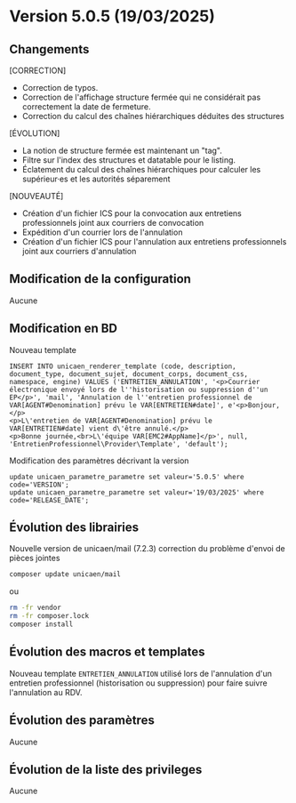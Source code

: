 # Version 5.0.5 (19/03/2025) 

## Changements 

[CORRECTION]
* Correction de typos.
* Correction de l'affichage structure fermée qui ne considérait pas correctement la date de fermeture.
* Correction du calcul des chaînes hiérarchiques déduites des structures

[ÉVOLUTION]
* La notion de structure fermée est maintenant un "tag".
* Filtre sur l'index des structures et datatable pour le listing.
* Éclatement du calcul des chaînes hiérarchiques pour calculer les supérieur·es et les autorités séparement 

[NOUVEAUTÉ]
* Création d'un fichier ICS pour la convocation aux entretiens professionnels joint aux courriers de convocation
* Expédition d'un courrier lors de l'annulation
* Création d'un fichier ICS pour l'annulation aux entretiens professionnels joint aux courriers d'annulation

## Modification de la configuration

Aucune

## Modification en BD

Nouveau template
```postgresql
INSERT INTO unicaen_renderer_template (code, description, document_type, document_sujet, document_corps, document_css, namespace, engine) VALUES ('ENTRETIEN_ANNULATION', '<p>Courrier électronique envoyé lors de l''historisation ou suppression d''un EP</p>', 'mail', 'Annulation de l''entretien professionnel de VAR[AGENT#Denomination] prévu le VAR[ENTRETIEN#date]', e'<p>Bonjour,</p>
<p>L\'entretien de VAR[AGENT#Denomination] prévu le VAR[ENTRETIEN#date] vient d\'être annulé.</p>
<p>Bonne journée,<br>L\'équipe VAR[EMC2#AppName]</p>', null, 'EntretienProfessionnel\Provider\Template', 'default');
```

Modification des paramètres décrivant la version
```postgresql
update unicaen_parametre_parametre set valeur='5.0.5' where code='VERSION';
update unicaen_parametre_parametre set valeur='19/03/2025' where code='RELEASE_DATE';
```

## Évolution des librairies

Nouvelle version de unicaen/mail (7.2.3) correction du problème d'envoi de pièces jointes

```bash
composer update unicaen/mail
```

ou

```bash
rm -fr vendor
rm -fr composer.lock
composer install
```

## Évolution des macros et templates

Nouveau template `ENTRETIEN_ANNULATION` utilisé lors de l'annulation d'un entretien professionnel (historisation ou suppression) pour faire suivre l'annulation au RDV.

## Évolution des paramètres

Aucune

## Évolution de la liste des privileges

Aucune
